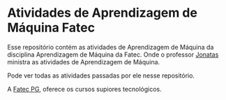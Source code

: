 # Atividades de Aprendizagem de Máquina Fatec

Esse repositório contém as atividades de Aprendizagem de Máquina da disciplina Aprendizagem de Máquina da Fatec. Onde o professor [Jonatas](https://github.com/DutraGames/fatec_dsm) ministra as atividades de Aprendizagem de Máquina.

Pode ver todas as atividades passadas por ele nesse repositório.

A [Fatec PG](https://fatecpg.cps.sp.gov.br/), oferece os cursos supiores tecnológicos.
